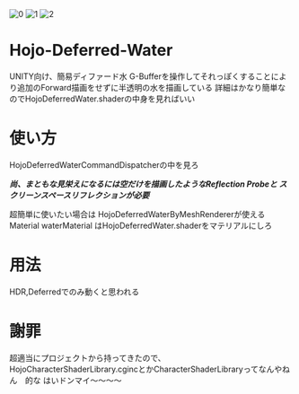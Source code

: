 
<img src="https://blog-imgs-112.fc2.com/h/o/j/hojogames/2017y10m28d_185331276.png" alt="0" title="0">
<img src="https://blog-imgs-112.fc2.com/h/o/j/hojogames/2017y10m28d_185333159.png" alt="1" title="1">
<img src="https://blog-imgs-112.fc2.com/h/o/j/hojogames/2017y10m28d_185334576.png" alt="2" title="2">

# Hojo-Deferred-Water
UNITY向け、簡易ディファード水
G-Bufferを操作してそれっぽくすることにより追加のForward描画をせずに半透明の水を描画している
詳細はかなり簡単なのでHojoDeferredWater.shaderの中身を見ればいい

# 使い方
HojoDeferredWaterCommandDispatcherの中を見ろ

**_尚、まともな見栄えになるには空だけを描画したようなReflection Probeと
スクリーンスペースリフレクションが必要_**

超簡単に使いたい場合は
HojoDeferredWaterByMeshRendererが使える
Material waterMaterial
はHojoDeferredWater.shaderをマテリアルにしろ

# 用法
HDR,Deferredでのみ動くと思われる

# 謝罪
超適当にプロジェクトから持ってきたので、
HojoCharacterShaderLibrary.cgincとかCharacterShaderLibraryってなんやねん　的な
はいドンマイ～～～～
